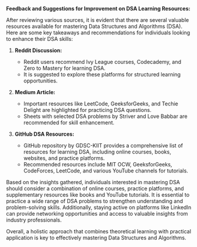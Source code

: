 **Feedback and Suggestions for Improvement on DSA Learning Resources:**

After reviewing various sources, it is evident that there are several valuable resources available for mastering Data Structures and Algorithms (DSA). Here are some key takeaways and recommendations for individuals looking to enhance their DSA skills:

1. **Reddit Discussion:**
   - Reddit users recommend Ivy League courses, Codecademy, and Zero to Mastery for learning DSA.
   - It is suggested to explore these platforms for structured learning opportunities.

2. **Medium Article:**
   - Important resources like LeetCode, GeeksforGeeks, and Techie Delight are highlighted for practicing DSA questions.
   - Sheets with selected DSA problems by Striver and Love Babbar are recommended for skill enhancement.

3. **GitHub DSA Resources:**
   - GitHub repository by GDSC-KIIT provides a comprehensive list of resources for learning DSA, including online courses, books, websites, and practice platforms.
   - Recommended resources include MIT OCW, GeeksforGeeks, CodeForces, LeetCode, and various YouTube channels for tutorials.

Based on the insights gathered, individuals interested in mastering DSA should consider a combination of online courses, practice platforms, and supplementary resources like books and YouTube tutorials. It is essential to practice a wide range of DSA problems to strengthen understanding and problem-solving skills. Additionally, staying active on platforms like LinkedIn can provide networking opportunities and access to valuable insights from industry professionals.

Overall, a holistic approach that combines theoretical learning with practical application is key to effectively mastering Data Structures and Algorithms.